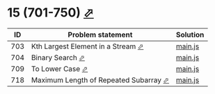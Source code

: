 # 15 (701-750) [⬀](https://leetcode.com/problemset/all/#page-15)


| ID  | Problem statement                                                                                           | Solution               |
|-----|-------------------------------------------------------------------------------------------------------------|------------------------|
| 703 | Kth Largest Element in a Stream [⬀](https://leetcode.com/problems/kth-largest-element-in-a-stream/)         | [main.js](703/main.js) |
| 704 | Binary Search [⬀](https://leetcode.com/problems/binary-search/)                                             | [main.js](704/main.js) |
| 709 | To Lower Case [⬀](https://leetcode.com/problems/to-lower-case/)                                             | [main.js](709/main.js) |
| 718 | Maximum Length of Repeated Subarray [⬀](https://leetcode.com/problems/maximum-length-of-repeated-subarray/) | [main.js](718/main.js) |


